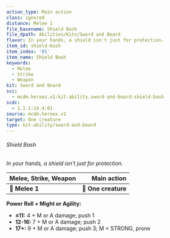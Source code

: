 ```yaml
---
action_type: Main action
class: ignored
distance: Melee 1
file_basename: Shield Bash
file_dpath: Abilities/Kits/Sword and Board
flavor: In your hands, a shield isn't just for protection.
item_id: shield-bash
item_index: '01'
item_name: Shield Bash
keywords:
  - Melee
  - Strike
  - Weapon
kit: Sword and Board
scc:
  - mcdm.heroes.v1:kit-ability.sword-and-board:shield-bash
scdc:
  - 1.1.1:14.4:01
source: mcdm.heroes.v1
target: One creature
type: kit-ability/sword-and-board
---
```


###### Shield Bash

*In your hands, a shield isn't just for protection.*

| **Melee, Strike, Weapon** |     **Main action** |
| ------------------------- | ------------------: |
| **📏 Melee 1**            | **🎯 One creature** |

**Power Roll + Might or Agility:**

- **≤11:** 4 + M or A damage; push 1
- **12-16:** 7 + M or A damage; push 2
- **17+:** 9 + M or A damage; push 3; M < STRONG, prone
